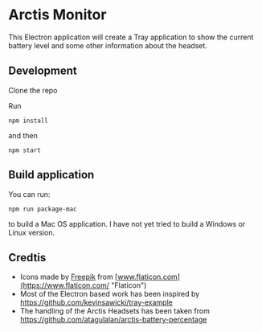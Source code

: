 # Arctis Monitor

This Electron application will create a Tray application to show the current battery level and some other information about the headset.

## Development

Clone the repo

Run
```
npm install
```

and then
```
npm start
```

## Build application

You can run:
```
npm run package-mac
```
to build a Mac OS application. I have not yet tried to build a Windows or Linux version.

## Credtis

* Icons made by [Freepik](https://www.flaticon.com/authors/freepik "Freepik") from [www.flaticon.com](https://www.flaticon.com/ "Flaticon")
* Most of the Electron based work has been inspired by https://github.com/kevinsawicki/tray-example
* The handling of the Arctis Headsets has been taken from https://github.com/atagulalan/arctis-battery-percentage